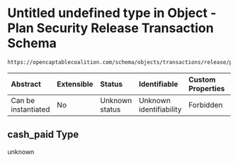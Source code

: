 # Untitled undefined type in Object - Plan Security Release Transaction Schema

```txt
https://opencaptablecoalition.com/schema/objects/transactions/release/plan_security_release#/properties/cash_paid
```



| Abstract            | Extensible | Status         | Identifiable            | Custom Properties | Additional Properties | Access Restrictions | Defined In                                                                                                                           |
| :------------------ | :--------- | :------------- | :---------------------- | :---------------- | :-------------------- | :------------------ | :----------------------------------------------------------------------------------------------------------------------------------- |
| Can be instantiated | No         | Unknown status | Unknown identifiability | Forbidden         | Allowed               | none                | [PlanSecurityRelease.schema.json*](../../schema/objects/transactions/release/PlanSecurityRelease.schema.json "open original schema") |

## cash_paid Type

unknown
